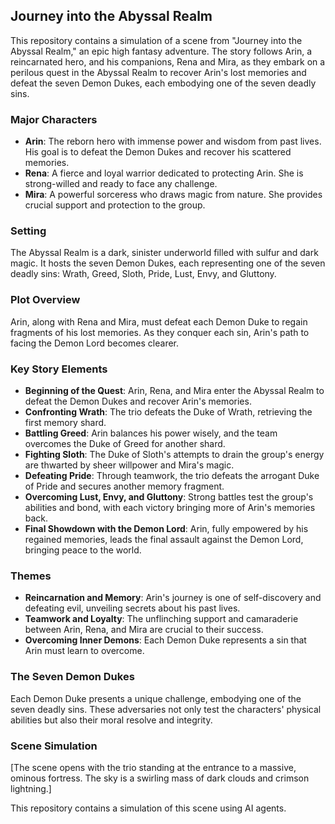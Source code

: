 ## Journey into the Abyssal Realm

This repository contains a simulation of a scene from "Journey into the Abyssal Realm," an epic high fantasy adventure. The story follows Arin, a reincarnated hero, and his companions, Rena and Mira, as they embark on a perilous quest in the Abyssal Realm to recover Arin's lost memories and defeat the seven Demon Dukes, each embodying one of the seven deadly sins.

### Major Characters
- **Arin**: The reborn hero with immense power and wisdom from past lives. His goal is to defeat the Demon Dukes and recover his scattered memories.
- **Rena**: A fierce and loyal warrior dedicated to protecting Arin. She is strong-willed and ready to face any challenge.
- **Mira**: A powerful sorceress who draws magic from nature. She provides crucial support and protection to the group.

### Setting
The Abyssal Realm is a dark, sinister underworld filled with sulfur and dark magic. It hosts the seven Demon Dukes, each representing one of the seven deadly sins: Wrath, Greed, Sloth, Pride, Lust, Envy, and Gluttony.

### Plot Overview
Arin, along with Rena and Mira, must defeat each Demon Duke to regain fragments of his lost memories. As they conquer each sin, Arin's path to facing the Demon Lord becomes clearer.

### Key Story Elements
- **Beginning of the Quest**: Arin, Rena, and Mira enter the Abyssal Realm to defeat the Demon Dukes and recover Arin's memories.
- **Confronting Wrath**: The trio defeats the Duke of Wrath, retrieving the first memory shard.
- **Battling Greed**: Arin balances his power wisely, and the team overcomes the Duke of Greed for another shard.
- **Fighting Sloth**: The Duke of Sloth's attempts to drain the group's energy are thwarted by sheer willpower and Mira's magic.
- **Defeating Pride**: Through teamwork, the trio defeats the arrogant Duke of Pride and secures another memory fragment.
- **Overcoming Lust, Envy, and Gluttony**: Strong battles test the group's abilities and bond, with each victory bringing more of Arin's memories back.
- **Final Showdown with the Demon Lord**: Arin, fully empowered by his regained memories, leads the final assault against the Demon Lord, bringing peace to the world.

### Themes
- **Reincarnation and Memory**: Arin's journey is one of self-discovery and defeating evil, unveiling secrets about his past lives.
- **Teamwork and Loyalty**: The unflinching support and camaraderie between Arin, Rena, and Mira are crucial to their success.
- **Overcoming Inner Demons**: Each Demon Duke represents a sin that Arin must learn to overcome.

### The Seven Demon Dukes
Each Demon Duke presents a unique challenge, embodying one of the seven deadly sins. These adversaries not only test the characters' physical abilities but also their moral resolve and integrity.

### Scene Simulation
[The scene opens with the trio standing at the entrance to a massive, ominous fortress. The sky is a swirling mass of dark clouds and crimson lightning.]

This repository contains a simulation of this scene using AI agents.
